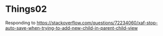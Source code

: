# Things02

Responding to https://stackoverflow.com/questions/72234060/xaf-stop-auto-save-when-trying-to-add-new-child-in-parent-child-view
